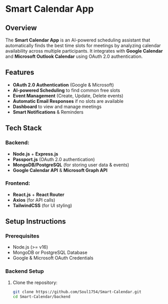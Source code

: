 # Smart Calendar App

## Overview
The **Smart Calendar App** is an AI-powered scheduling assistant that automatically finds the best time slots for meetings by analyzing calendar availability across multiple participants. It integrates with **Google Calendar** and **Microsoft Outlook Calendar** using OAuth 2.0 authentication.

## Features
- **OAuth 2.0 Authentication** (Google & Microsoft)
- **AI-powered Scheduling** to find common free slots
- **Event Management** (Create, Update, Delete events)
- **Automatic Email Responses** if no slots are available
- **Dashboard** to view and manage meetings
- **Smart Notifications** & Reminders

## Tech Stack
### Backend:
- **Node.js** + **Express.js**
- **Passport.js** (OAuth 2.0 authentication)
- **MongoDB/PostgreSQL** (for storing user data & events)
- **Google Calendar API** & **Microsoft Graph API**

### Frontend:
- **React.js** + **React Router**
- **Axios** (for API calls)
- **TailwindCSS** (for UI styling)

## Setup Instructions
### Prerequisites
- Node.js (>= v16)
- MongoDB or PostgreSQL Database
- Google & Microsoft OAuth Credentials

### Backend Setup
1. Clone the repository:
   ```bash
   git clone https://github.com/Soul1754/Smart-Calendar.git
   cd Smart-Calendar/backend
